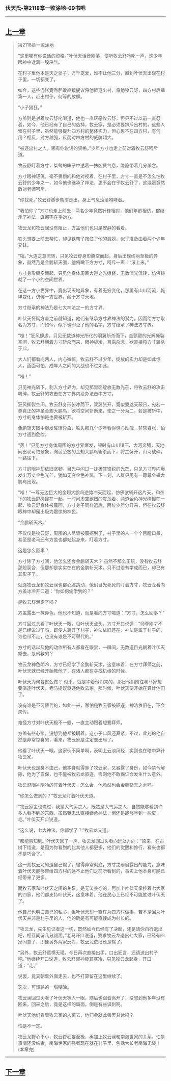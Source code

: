 ### 伏天氏-第2118章一败涂地-69书吧

--------
[上一章](./9fc18e2d360253b733933de6bec80930.md)
--------


>
>
>
>第2118章一败涂地
>
>“这里哪有你说话的资格。”叶伏天话音刚落，便听牧云舒冷叱一声，这少年眼神中透着一股戾气。
>
>在村子里他本是天之骄子，万千宠爱，谁不让他三分，直到叶伏天出现在村子里，一切都变了。
>
>如今，这些混账竟然胆敢直接提议将他驱逐出村，将他牧云舒，四方村后辈第一人，赶出村子，何等的放肆。
>
>“小子猖狂。”
>
>方盖则是对着牧云舒叱喝道，他也一直厌恶牧云舒，但只不过以前一直忍着，如今，他已经有了自己的选择，牧云家，是必须要排斥出村的，这些人留在村子里，虽然能够提升四方村的整体实力，但心思不在四方村，有何用？相反，对方越强，反而对四方村的威胁越大。
>
>“被逐出村之人，哪有你说话的资格。”少年方寸也走上前对着牧云舒呵斥道。
>
>牧云舒盯着方寸，桀骜的眸子中透着一抹凶戾气息，隐隐带着几分杀念。
>
>方寸眼神轻佻，毫不畏惧的和他对视着，在村子里，方寸一直是不怎么怕牧云舒的少年之一，如今他也继承了神法，更不会在乎牧云舒了，这混蛋竟然敢对老师呵斥。
>
>“你找死。”牧云舒脚步朝前走出，身上气息滚滚咆哮着。
>
>“我怕你？”方寸也走上前去，两名少年竟然针锋相对，他们年龄相仿，都继承了神法，谁都不在乎对方。
>
>牧云龙和牧云澜没有阻止，方盖他们也只是安静的看着。
>
>铁头想要上前去帮忙，却见铁瞎子按住了他的肩膀，似乎准备由着两个少年交锋。
>
>“嗡。”大道之意流转，只见牧云舒身形腾空而起，身后出现绚丽至极的异象，赫然乃是金鹏斩天图，他俯瞰下方方寸，呵斥一声：“滚上来。”
>
>方寸身形腾空而起，只见他身体周围大道之光缭绕，无数流光流转，仿佛铸就了一个小的空间世界。
>
>在这一方小世界中，竟出现天地异象，有着无穷变化，那里有山川河流，乾坤变化，仿佛一方世界，藏于方寸天地。
>
>方寸继承的神法乃是七大神法之一的方寸界。
>
>叶伏天怀疑方盖之前就知道，他们有继承方寸界神法的潜力，因而给方寸取名为方寸，而如今，似乎也印证了他的名字，方寸继承了神法方寸界。
>
>“嗡！”狂风肆虐，只见无数道神光所化的羽翼斩杀而下，金颤颤的光辉撕裂空间，牧云舒朝着方寸斩杀而来，眼神极冷，目露杀念，欲直接将方寸斩杀于此。
>
>大人们都看向两人，内心微惊，牧云舒不过少年，绽放的实力却是如此惊人，画面可怕，成年人之间的大战也不过如此。
>
>“嗡！”
>
>只见神光斩下，刺入方寸界内，却见那里面绽放无数光芒，将牧云舒的攻击粉碎，牧云舒的攻击在方寸界内没办法击中方寸。
>
>狂风撕裂空间，牧云舒身形俯冲而下，双翼张开，竟似要遮天蔽日，宛若一尊真正的神圣金翅大鹏鸟，欲将空间斩断来，使之一分为二，若是被斩中，方寸的身体怕是也要被斩开。
>
>金鹏斩天图中爆发璀璨异象，铁头那几个少年看得惊心动魄，非常紧张，怕方寸遇到危险。
>
>“轰！”只见方寸身体周围的方寸界爆发，顿时有山川镇压、大河奔腾，天地间出现可怕景象，绚丽至极的金翅大鹏鸟斩杀而下，将之劈开，山河破碎，一路往下。
>
>方寸的眼神却依旧坚韧，目光中闪过一抹极其锋锐的光芒，只见方寸界内爆发出万丈金色光芒，犹如无穷金色神翼，下一刻，人群只见有一尊尊金翅大鹏鸟出现。
>
>“嗡！”一尊无边巨大的金翅大鹏鸟逆势冲天而起，仿佛欲斩开这片天，和杀下的牧云舒碰撞在一起，一时间虚空剧烈的震荡着，两道金色神光碰撞在一起，牧云舒身体被震回，方寸身子同样退后，两位少年分开来，但在牧云舒眼神中却露出极为震惊的神色。
>
>“金鹏斩天术。”
>
>不仅仅是牧云舒，周围的人尽皆被震撼到了，村子里的人一个个目瞪口呆，甚至是老马还有方盖也都站起身来，盯着方寸。
>
>这是怎么回事？
>
>方寸除了方寸间，他怎么还会金鹏斩天术？
>虽然不那么正统，没有牧云舒那般契合，但那却是实实在在的金鹏斩天术，只不过没有学成而已，却已有其影子了。
>
>就连牧云龙和牧云澜也都心脏跳动，他们目光死死的盯着方寸，牧云龙看向方盖冰冷开口道：“你如何偷学到的？”
>
>是牧云舒泄露了吗？
>
>方盖露出一抹异色，他也不知道，而是看向方寸喊道：“方寸，怎么回事？”
>
>方寸回过头看了叶伏天一眼，见叶伏天点头，方寸开口说道：“师尊刚才不是已经说过了吗，即便人离开了村子，神法依旧还在，神法是属于村子的，谁也带不走，也没有谁是不可替代的。”
>
>方寸的话以及他的动作所有人都看在眼里，一瞬间，无数道目光朝着叶伏天望去，是他教的？
>
>牧云龙神色阴冷，方寸已经学了金鹏斩天术，这意味着，在方寸拜师之前，叶伏天就已经开始教他了，在诸人都在寻找机缘的时候。
>
>叶伏天为何要这么做？
>似乎，就是冲着他们来的，那日他们前往老马家想要驱逐叶伏天，老马提议驱逐他牧云家，那时候，叶伏天便开始在算计他们了。
>
>没有谁是不可替代的，如此一来，哪怕是牧云家被驱逐，神法依旧在，不会失传。
>
>难怪方寸对叶伏天极不一般，一直主动跟着想要拜师。
>
>方盖有些心惊，没想到他都被瞒着，这小子口风还真紧，不过，此刻的他自然是非常惊喜的，看来，牧云家是注定要出局了。
>
>他看了叶伏天一眼，这家伙不简单啊，表明上云淡风轻，实则也在暗中算计牧云家。
>
>叶伏天也是身不由己，他本身就得罪了牧云家，又暴露了身份，如今禁令解除，他为了自保，也不能被牧云龙驱逐，否则他不敢保证会发生什么意外。
>
>牧云舒眼神阴冷的盯着叶伏天，怎么会，他竟然也会金鹏斩天之术吗。
>
>“你怎么做到的？”牧云龙盯着叶伏天道。
>
>“牧云家主也说过，我是大气运之人，既然是大气运之人，自然能够看到许多人看不到的东西，虽然我无法直接继承神法，但还是能够学到一些皮毛。”叶伏天开口说道。
>
>“这么说，七大神法，你都学了？”牧云龙又道。
>
>“都能感知到。”叶伏天回了一声，牧云龙回过头看向远处方向：“原来，在古树下悟道，是因为你看到的比其他人都更多，他们的觉醒和修行，看来也都不是巧合了。”
>
>这一刻牧云龙知道自己输了，输得非常彻底，方寸之前展露出的能力，意味着叶伏天能够带给四方村的远不止他们之前所看到的，事实上他本身可能已经带来了更多。
>
>而牧云家和叶伏天之间的关系，是无法共存的，再加上叶伏天掌控着七大家的四家，他们都支持叶伏天，这意味着，他在民心上已经不可能胜过叶伏天了。
>
>他自己也明白自己的私心，但叶伏天却一直在为四方村做事，若不是因为叶伏天并非是村子里的人，他的确是有可能直接成为村长的。
>
>“牧云龙，先生见证者这一切，既然如今已经有了决断，还是请你自行退出吧，相互间留几分颜面。”老马开口说道，要求牧云龙退出七大家，已经有四家同意了，即便另外两家反对，牧云龙依旧还是输了。
>
>“另外，牧云舒蛮横无理，今日再次直接出手，口出狂言，还请送出村子吧。”他继续开口说道，牧云舒眼神极其寒冷，只见牧云龙起身，开口道：“走。”
>
>说罢，竟真朝着外面走去，也不打算留在这里继续了。
>
>这次，可谓输的一塌糊涂。
>
>牧云澜回过头看了叶伏天等人一眼，随后也跟着离开了，没想到他多年没有回来，回来之后，竟是这样的局面，倒是有些讽刺啊。
>
>叶伏天他们看着牧云家的人离去，他们会就此善罢甘休吗？
>
>怕是不一定。
>
>牧云龙野心不小，牧云舒狂妄至极，再加上牧云澜和南海世家的关系，怕是事情还没结束，南海世家的强者现在就在村子里，包括大长老南海无极！
>(本章完)
>
>

--------
[下一章](./9b6974635af84a1b1aad50542f9eeaa5.md)
--------
